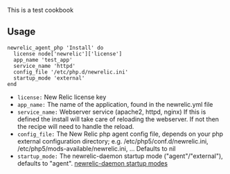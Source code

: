 This is a test cookbook

## Usage

```
newrelic_agent_php 'Install' do  
  license node['newrelic']['license']  
  app_name 'test_app'  
  service_name 'httpd'
  config_file '/etc/php.d/newrelic.ini'  
  startup_mode 'external'  
end  
```  

* ```license:``` New Relic license key
* ```app_name:``` The name of the application, found in the newrelic.yml file
* ```service_name:``` Webserver service (apache2, httpd, nginx) If this is defined the install will take care of reloading the webserver. If not then the recipe will need to handle the reload.
* ```config_file:``` The New Relic php agent config file, depends on your php external configuration directory; e.g. /etc/php5/conf.d/newrelic.ini, /etc/php5/mods-available/newrelic.ini, … Defaults to nil
* ```startup_mode:``` The newrelic-daemon startup mode ("agent"/"external"), defaults to "agent". [newrelic-daemon startup modes](https://newrelic.com/docs/php/newrelic-daemon-startup-modes)